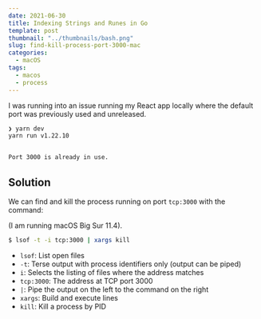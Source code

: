 ```yaml
---
date: 2021-06-30
title: Indexing Strings and Runes in Go
template: post
thumbnail: "../thumbnails/bash.png"
slug: find-kill-process-port-3000-mac
categories:
  - macOS
tags:
  - macos
  - process
---
```


I was running into an issue running my React app locally where the default port was previously used and unreleased.

```bash
❯ yarn dev
yarn run v1.22.10


Port 3000 is already in use.
```

## Solution

We can find and kill the process running on port `tcp:3000` with the command:

(I am running macOS Big Sur 11.4).

```bash
$ lsof -t -i tcp:3000 | xargs kill
```

- `lsof`: List open files
- `-t`: Terse output with process identifiers only (output can be piped)
- `i`: Selects the listing of files where the address matches
- `tcp:3000`: The address at TCP port 3000
- `|`: Pipe the output on the left to the command on the right
- `xargs`: Build and execute lines
- `kill`: Kill a process by PID
